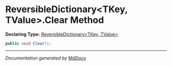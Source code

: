 ﻿# ReversibleDictionary\<TKey, TValue\>.Clear Method

**Declaring Type:** [ReversibleDictionary\<TKey, TValue\>](../index.md)

```csharp
public void Clear();
```
___

*Documentation generated by [MdDocs](https://github.com/ap0llo/mddocs)*
